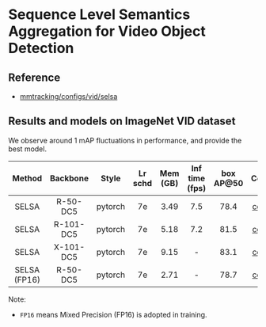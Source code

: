 # Sequence Level Semantics Aggregation for Video Object Detection

## Reference

- [mmtracking/configs/vid/selsa](https://github.com/open-mmlab/mmtracking/blob/master/configs/vid/selsa/README.md)

## Results and models on ImageNet VID dataset

We observe around 1 mAP fluctuations in performance, and provide the best model.

|      Method       | Backbone  |  Style  | Lr schd | Mem (GB) | Inf time (fps) | box AP@50 |                           Config                           |                                                                                                                                                                         Download                                                                                                                                                                         |
| :---------------: | :-------: | :-----: | :-----: | :------: | :------------: | :-------: | :--------------------------------------------------------: | :------------------------------------------------------------------------------------------------------------------------------------------------------------------------------------------------------------------------------------------------------------------------------------------------------------------------------------------------------: |
|       SELSA       | R-50-DC5  | pytorch |   7e    |   3.49   |      7.5       |   78.4    |   [config](selsa_faster_rcnn_r50_dc5_1x_imagenetvid.py)    |   [model](https://download.openmmlab.com/mmtracking/vid/selsa/selsa_faster_rcnn_r50_dc5_1x_imagenetvid/selsa_faster_rcnn_r50_dc5_1x_imagenetvid_20201227_204835-2f5a4952.pth) \| [log](https://download.openmmlab.com/mmtracking/vid/selsa/selsa_faster_rcnn_r50_dc5_1x_imagenetvid/selsa_faster_rcnn_r50_dc5_1x_imagenetvid_20201227_204835.log.json)   |
|       SELSA       | R-101-DC5 | pytorch |   7e    |   5.18   |      7.2       |   81.5    |   [config](selsa_faster_rcnn_r101_dc5_1x_imagenetvid.py)   | [model](https://download.openmmlab.com/mmtracking/vid/selsa/selsa_faster_rcnn_r101_dc5_1x_imagenetvid/selsa_faster_rcnn_r101_dc5_1x_imagenetvid_20201218_172724-aa961bcc.pth) \| [log](https://download.openmmlab.com/mmtracking/vid/selsa/selsa_faster_rcnn_r101_dc5_1x_imagenetvid/selsa_faster_rcnn_r101_dc5_1x_imagenetvid_20201218_172724.log.json) |
|       SELSA       | X-101-DC5 | pytorch |   7e    |   9.15   |       -        |   83.1    |   [config](selsa_faster_rcnn_x101_dc5_1x_imagenetvid.py)   | [model](https://download.openmmlab.com/mmtracking/vid/selsa/selsa_faster_rcnn_x101_dc5_1x_imagenetvid/selsa_faster_rcnn_x101_dc5_1x_imagenetvid_20210825_205641-10252965.pth) \| [log](https://download.openmmlab.com/mmtracking/vid/selsa/selsa_faster_rcnn_x101_dc5_1x_imagenetvid/selsa_faster_rcnn_x101_dc5_1x_imagenetvid_20210825_205641.log.json) |
| SELSA <br> (FP16) | R-50-DC5  | pytorch |   7e    |   2.71   |       -        |   78.7    | [config](selsa_faster_rcnn_r50_dc5_fp16_1x_imagenetvid.py) |                                            [model](https://download.openmmlab.com/mmtracking/fp16/selsa_faster_rcnn_r50_dc5_fp16_1x_imagenetvid_20210728_193846-dce6eb09.pth) \| [log](https://download.openmmlab.com/mmtracking/fp16/selsa_faster_rcnn_r50_dc5_fp16_1x_imagenetvid_20210728_193846.log.json)                                            |

Note:

- `FP16` means Mixed Precision (FP16) is adopted in training.